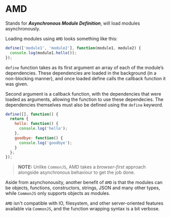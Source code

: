 # AMD

Stands for **_Asynchronous Module Definition_**, will load modules asynchronously.

Loading modules using `AMD` looks something like this:

```javascript
define(['module1', 'module2'], function(module1, module2) {
  console.log(module1.hello());
});
```

`define` function takes as its first argument an array of each of the module’s dependencies. These dependencies are loaded in the background (in a non-blocking manner), and once loaded define calls the callback function it was given.

Second argument is a callback function, with the dependencies that were loaded as arguments, allowing the function to use these dependecies. The dependencies themselves must also be defined using the `define` keyword.

```javascript
define([], function() {
  return {
    hello: function() {
      console.log('hello');
    },
    goodbye: function() {
      console.log('goodbye');
    }
  };
});
```

> **NOTE:** Unlike `CommonJS`, AMD takes a _browser-first_ approach alongside asynchronous behaviour to get the job done.

Aside from asynchonousity, another benefit of `AMD` is that the modules can be objects, functions, constructors, strings, JSON and many other types, while `CommonJS` only supports objects as modules.

`AMD` isn't compatible with IO, filesystem, and other server-oriented features available via `CommonJS`, and the function wrapping syntax is a bit verbose.
